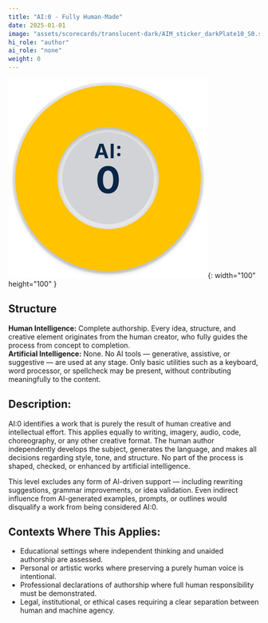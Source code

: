 ```yaml
---
title: "AI:0 - Fully Human-Made"
date: 2025-01-01
image: "assets/scorecards/translucent-dark/AIM_sticker_darkPlate10_S0.svg"
hi_role: "author"
ai_role: "none"
weight: 0
---
```


![AI Score 0](/assets/scorecards/translucent-dark/AIM_sticker_darkPlate10_S0.svg){: width="100" height="100" }

## Structure
**Human Intelligence:** Complete authorship. Every idea, structure, and creative element originates from the human creator, who fully guides the process from concept to completion.\
**Artificial Intelligence:** None. No AI tools — generative, assistive, or suggestive — are used at any stage. Only basic utilities such as a keyboard, word processor, or spellcheck may be present, without contributing meaningfully to the content.

## Description:
AI:0 identifies a work that is purely the result of human creative and intellectual effort. This applies equally to writing, imagery, audio, code, choreography, or any other creative format. The human author independently develops the subject, generates the language, and makes all decisions regarding style, tone, and structure. No part of the process is shaped, checked, or enhanced by artificial intelligence.

This level excludes any form of AI-driven support — including rewriting suggestions, grammar improvements, or idea validation. Even indirect influence from AI-generated examples, prompts, or outlines would disqualify a work from being considered AI:0.

## Contexts Where This Applies:

- Educational settings where independent thinking and unaided authorship are assessed.
- Personal or artistic works where preserving a purely human voice is intentional.
- Professional declarations of authorship where full human responsibility must be demonstrated.
- Legal, institutional, or ethical cases requiring a clear separation between human and machine agency.
